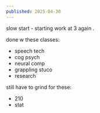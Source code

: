 ```yaml
---
published: 2025-04-30
---
```


slow start - starting work at 3 again .

done w these classes:
- speech tech
- cog psych
- neural comp
- grappling stuco
- research

still have to grind for these:
- 210
- stat